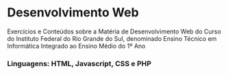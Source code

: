 # Desenvolvimento Web
Exercícios e Conteúdos sobre a Matéria de Desenvolvimento Web do Curso do Instituto Federal do Rio Grande do Sul, denominado Ensino Técnico em Informática Integrado ao Ensino Médio do 1º Ano
### Linguagens: HTML, Javascript, CSS e PHP
